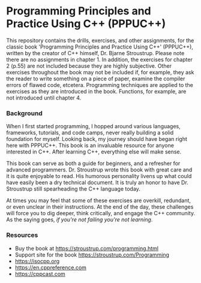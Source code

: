 Programming Principles and Practice Using C++ (PPPUC++)
=======================================================

This repository contains the drills, exercises, and other assignments, for the classic book 'Programming Principles and Practice Using C++' (PPPUC++), written by the creator of C++ himself, Dr. Bjarne Stroustrup. Please note there are no assignments in chapter 1. In addition, the exercises for chapter 2 (p.55) are not included because they are highly subjective. Other exercises throughout the book may not be included if, for example, they ask the reader to write something on a piece of paper, examine the compiler errors of flawed code, etcetera. Programming techniques are applied to the exercises as they are introduced in the book. Functions, for example, are not introduced until chapter 4.

### Background

When I first started programming, I hopped around various languages, frameworks, tutorials, and code camps, never really building a solid foundation for myself. Looking back, my journey should have began right here with PPPUC++. This book is an invaluable resource for anyone interested in C++. After learning C++, everything else will make sense.

This book can serve as both a guide for beginners, and a refresher for advanced programmers. Dr. Stroustrup wrote this book with great care and it is quite enjoyable to read. His humorous personality livens up what could have easily been a dry technical document. It is truly an honor to have Dr. Stroustrup still spearheading the C++ language today.

At times you may feel that some of these exercises are overkill, redundant, or even unclear in their instructions. At the end of the day, these challenges will force you to dig deeper, think critically, and engage the C++ community. As the saying goes, *if you're not failing you're not learning*.

### Resources

- Buy the book at https://stroustrup.com/programming.html
- Support site for the book https://stroustrup.com/Programming
- https://isocpp.org
- https://en.cppreference.com
- https://cppcast.com
